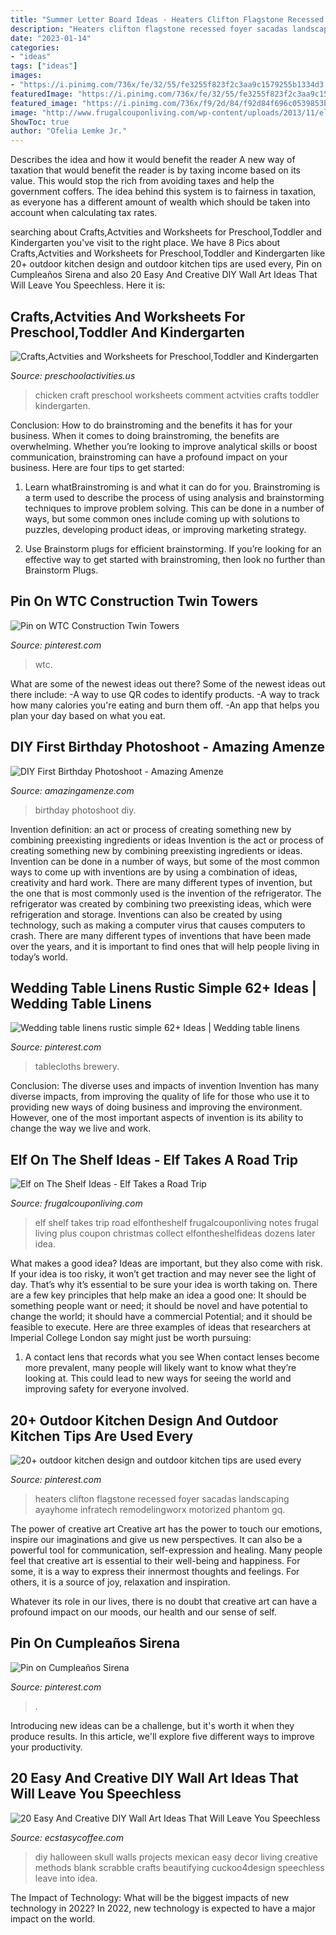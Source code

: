 ```yaml
---
title: "Summer Letter Board Ideas - Heaters Clifton Flagstone Recessed Foyer Sacadas Landscaping Ayayhome Infratech Remodelingworx Motorized Phantom Gq"
description: "Heaters clifton flagstone recessed foyer sacadas landscaping ayayhome infratech remodelingworx motorized phantom gq"
date: "2023-01-14"
categories:
- "ideas"
tags: ["ideas"]
images:
- "https://i.pinimg.com/736x/fe/32/55/fe3255f823f2c3aa9c1579255b1334d3.jpg"
featuredImage: "https://i.pinimg.com/736x/fe/32/55/fe3255f823f2c3aa9c1579255b1334d3.jpg"
featured_image: "https://i.pinimg.com/736x/f9/2d/84/f92d84f696c0539853bdb5d871f65b08.jpg"
image: "http://www.frugalcouponliving.com/wp-content/uploads/2013/11/elf-on-the-shelf-ideas-traffic-frugal-coupon-living.jpg"
ShowToc: true
author: "Ofelia Lemke Jr."
---
```



Describes the idea and how it would benefit the reader
A new way of taxation that would benefit the reader is by taxing income based on its value. This would stop the rich from avoiding taxes and help the government coffers. The idea behind this system is to fairness in taxation, as everyone has a different amount of wealth which should be taken into account when calculating tax rates.

	

		
searching about Crafts,Actvities and Worksheets for Preschool,Toddler and Kindergarten you've visit to the right place. We have 8 Pics about Crafts,Actvities and Worksheets for Preschool,Toddler and Kindergarten like 20+ outdoor kitchen design and outdoor kitchen tips are used every, Pin on Cumpleaños Sirena and also 20 Easy And Creative DIY Wall Art Ideas That Will Leave You Speechless. Here it is:
		
    
## Crafts,Actvities And Worksheets For Preschool,Toddler And Kindergarten

<img loading=lazy src="http://www.preschoolactivities.us/wp-content/uploads/2014/12/chicken-craft1.jpg" onerror="this.onerror=null;this.src='https://tse2.mm.bing.net/th?id=OIP.QXz_4eZJ-Iy1q3RhQd1nPQHaJ4&amp;pid=15.1';" alt="Crafts,Actvities and Worksheets for Preschool,Toddler and Kindergarten">

_Source: preschoolactivities.us_

>chicken craft preschool worksheets comment actvities crafts toddler kindergarten. 

	

Conclusion: How to do brainstroming and the benefits it has for your business.
When it comes to doing brainstroming, the benefits are overwhelming. Whether you’re looking to improve analytical skills or boost communication, brainstroming can have a profound impact on your business. Here are four tips to get started:
1. Learn whatBrainstroming is and what it can do for you. Brainstroming is a term used to describe the process of using analysis and brainstorming techniques to improve problem solving. This can be done in a number of ways, but some common ones include coming up with solutions to puzzles, developing product ideas, or improving marketing strategy.

2. Use Brainstorm plugs for efficient brainstorming. If you’re looking for an effective way to get started with brainstroming, then look no further than Brainstorm Plugs.

    
## Pin On WTC Construction Twin Towers

<img loading=lazy src="https://i.pinimg.com/736x/fe/32/55/fe3255f823f2c3aa9c1579255b1334d3.jpg" onerror="this.onerror=null;this.src='https://tse2.mm.bing.net/th?id=OIP.rjjqxwYf-X0ByJ25eKX6OgHaLb&amp;pid=15.1';" alt="Pin on WTC Construction Twin Towers">

_Source: pinterest.com_

>wtc. 

	

What are some of the newest ideas out there?
Some of the newest ideas out there include: 
-A way to use QR codes to identify products. 
-A way to track how many calories you're eating and burn them off. 
-An app that helps you plan your day based on what you eat.

    
## DIY First Birthday Photoshoot - Amazing Amenze

<img loading=lazy src="https://amazingamenze.com/wp-content/uploads/2020/04/first-birthday-photoshoot.jpg" onerror="this.onerror=null;this.src='https://tse2.mm.bing.net/th?id=OIP.xyLv9TCyDPpSGv36BGNauAHaJ4&amp;pid=15.1';" alt="DIY First Birthday Photoshoot - Amazing Amenze">

_Source: amazingamenze.com_

>birthday photoshoot diy. 

	

Invention definition: an act or process of creating something new by combining preexisting ingredients or ideas
Invention is the act or process of creating something new by combining preexisting ingredients or ideas. Invention can be done in a number of ways, but some of the most common ways to come up with inventions are by using a combination of ideas, creativity and hard work. There are many different types of invention, but the one that is most commonly used is the invention of the refrigerator. The refrigerator was created by combining two preexisting ideas, which were refrigeration and storage. Inventions can also be created by using technology, such as making a computer virus that causes computers to crash. There are many different types of inventions that have been made over the years, and it is important to find ones that will help people living in today’s world.

    
## Wedding Table Linens Rustic Simple 62+ Ideas | Wedding Table Linens

<img loading=lazy src="https://i.pinimg.com/736x/d2/d5/0e/d2d50e359a447b855e474567c3a5e8c3.jpg" onerror="this.onerror=null;this.src='https://tse3.mm.bing.net/th?id=OIP.H-LVEgW_Zl12dOlPWYKjrAAAAA&amp;pid=15.1';" alt="Wedding table linens rustic simple 62+ Ideas | Wedding table linens">

_Source: pinterest.com_

>tablecloths brewery. 

	

Conclusion: The diverse uses and impacts of invention
Invention has many diverse impacts, from improving the quality of life for those who use it to providing new ways of doing business and improving the environment. However, one of the most important aspects of invention is its ability to change the way we live and work.

    
## Elf On The Shelf Ideas - Elf Takes A Road Trip

<img loading=lazy src="http://www.frugalcouponliving.com/wp-content/uploads/2013/11/elf-on-the-shelf-ideas-traffic-frugal-coupon-living.jpg" onerror="this.onerror=null;this.src='https://tse2.mm.bing.net/th?id=OIP.1IrDiDhNEyjuOvgzc6NBLQHaLH&amp;pid=15.1';" alt="Elf on The Shelf Ideas - Elf Takes a Road Trip">

_Source: frugalcouponliving.com_

>elf shelf takes trip road elfontheshelf frugalcouponliving notes frugal living plus coupon christmas collect elfontheshelfideas dozens later idea. 

	

What makes a good idea?
Ideas are important, but they also come with risk. If your idea is too risky, it won’t get traction and may never see the light of day. That’s why it’s essential to be sure your idea is worth taking on. There are a few key principles that help make an idea a good one: It should be something people want or need; it should be novel and have potential to change the world; it should have a commercial Potential; and it should be feasible to execute. Here are three examples of ideas that researchers at Imperial College London say might just be worth pursuing: 
1. A contact lens that records what you see When contact lenses become more prevalent, many people will likely want to know what they’re looking at. This could lead to new ways for seeing the world and improving safety for everyone involved.

    
## 20+ Outdoor Kitchen Design And Outdoor Kitchen Tips Are Used Every

<img loading=lazy src="https://i.pinimg.com/736x/f9/2d/84/f92d84f696c0539853bdb5d871f65b08.jpg" onerror="this.onerror=null;this.src='https://tse4.mm.bing.net/th?id=OIP.WWKXxuUXyGSXqsv5eue9KAHaLH&amp;pid=15.1';" alt="20+ outdoor kitchen design and outdoor kitchen tips are used every">

_Source: pinterest.com_

>heaters clifton flagstone recessed foyer sacadas landscaping ayayhome infratech remodelingworx motorized phantom gq. 

	

The power of creative art
Creative art has the power to touch our emotions, inspire our imaginations and give us new perspectives. It can also be a powerful tool for communication, self-expression and healing.
Many people feel that creative art is essential to their well-being and happiness. For some, it is a way to express their innermost thoughts and feelings. For others, it is a source of joy, relaxation and inspiration.

Whatever its role in our lives, there is no doubt that creative art can have a profound impact on our moods, our health and our sense of self.

    
## Pin On Cumpleaños Sirena

<img loading=lazy src="https://i.pinimg.com/736x/90/1b/ff/901bff39c3e63158701d23391bcabae0.jpg" onerror="this.onerror=null;this.src='https://tse2.mm.bing.net/th?id=OIP.PCMrjrKwa78uJ0ql3VdfWwHaLH&amp;pid=15.1';" alt="Pin on Cumpleaños Sirena">

_Source: pinterest.com_

>. 

	

Introducing new ideas can be a challenge, but it's worth it when they produce results. In this article, we'll explore five different ways to improve your productivity.

    
## 20 Easy And Creative DIY Wall Art Ideas That Will Leave You Speechless

<img loading=lazy src="https://i0.wp.com/www.ecstasycoffee.com/wp-content/uploads/2016/09/DIY-skull-wall-art.jpg" onerror="this.onerror=null;this.src='https://tse3.mm.bing.net/th?id=OIP.PFbWMQtR5nAiCjZckOa2YgHaLD&amp;pid=15.1';" alt="20 Easy And Creative DIY Wall Art Ideas That Will Leave You Speechless">

_Source: ecstasycoffee.com_

>diy halloween skull walls projects mexican easy decor living creative methods blank scrabble crafts beautifying cuckoo4design speechless leave into idea. 

	

The Impact of Technology: What will be the biggest impacts of new technology in 2022?
In 2022, new technology is expected to have a major impact on the world.

